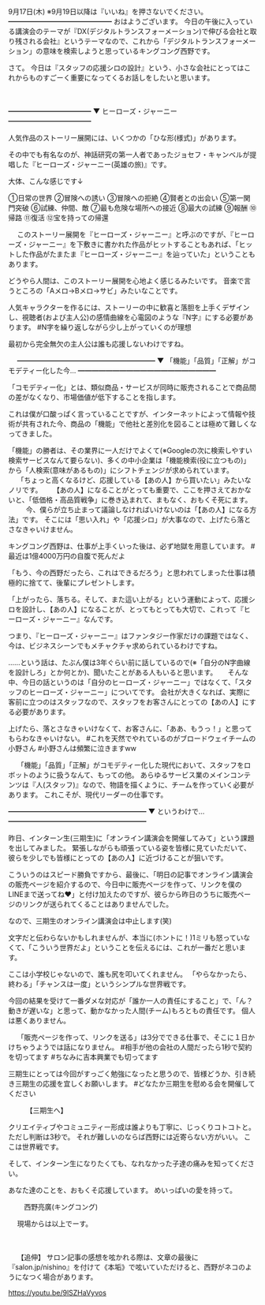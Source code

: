 9月17日(木) ※9月19日以降は『いいね』を押さないでください。
━━━━━━━━━━━━━━━
おはようございます。
今日の午後に入っている講演会のテーマが『DX(デジタルトランスフォーメーション)で伸びる会社と取り残される会社』というテーマなので、これから「デジタルトランスフォーメーション」の意味を検索しようと思っているキングコング西野です。
　

さて。
今日は『スタッフの応援シロの設計』という、小さな会社にとってはこれからものすごーく重要になってくるお話しをしたいと思います。

　

━━━━━━━━━━━━
▼ ヒーローズ・ジャーニー
━━━━━━━━━━━━

人気作品のストーリー展開には、いくつかの「ひな形(様式)」があります。

その中でも有名なのが、神話研究の第一人者であったジョセフ・キャンベルが提唱した『ヒーローズ・ジャーニー(英雄の旅)』です。

大体、こんな感じです↓

①日常の世界
②冒険への誘い
③冒険への拒絶
④賢者との出会い
⑤第一関門突破
⑥試練、仲間、敵
⑦最も危険な場所への接近
⑧最大の試練
⑨報酬
⑩帰路
⑪復活
⑫宝を持っての帰還

　
このストーリー展開を『ヒーローズ・ジャーニー』と呼ぶのですが、『ヒーローズ・ジャーニー』を下敷きに書かれた作品がヒットすることもあれば、「ヒットした作品がたまたま『ヒーローズ・ジャーニー』を辿っていた」ということもあります。

どうやら人間は、このストーリー展開を心地よく感じるみたいです。
音楽で言うところの「Aメロ→Bメロ→サビ」みたいなことです。

人気キャラクターを作るには、ストーリーの中に歓喜と落胆を上手くデザインし、視聴者(および主人公)の感情曲線を心電図のような『N字』にする必要があります。
#N字を繰り返しながら少し上がっていくのが理想

最初から完全無欠の主人公は誰も応援しないわけですね。

　
━━━━━━━━━━━━━━━━━━━━
▼ 「機能」「品質」「正解」がコモデティー化した今…
━━━━━━━━━━━━━━━━━━━━

「コモデティー化」とは、類似商品・サービスが同時に販売されることで商品間の差がなくなり、市場価値が低下することを指します。

これは僕が口酸っぱく言っていることですが、インターネットによって情報や技術が共有された今、商品の「機能」で他社と差別化を図ることは極めて難しくなってきました。

「機能」の勝者は、その業界に一人だけでよくて(※Googleの次に検索しやすい検索サービスなんて要らない)、多くの中小企業は「機能検索(役に立つもの)」から「人検索(意味があるもの)」にシフトチェンジが求められています。
　
「ちょっと高くなるけど、応援している【あの人】から買いたい」みたいなノリです。
　
【あの人】になることがとっても重要で、ここを押さえておかないと、「低価格・高品質戦争」に巻き込まれて、まもなく、おもくそ死にます。
　
　
今、僕らが立ち止まって議論しなければいけないのは「【あの人】になる方法」です。
そこには「思い入れ」や「応援シロ」が大事なので、上げたら落とさなきゃいけません。

キングコング西野は、仕事が上手くいった後は、必ず地獄を用意しています。
#最近は1億4000万円の自腹で死んだよ

「もう、今の西野だったら、これはできるだろう」と思われてしまった仕事は積極的に捨てて、後輩にプレゼントします。

「上がったら、落ちる。そして、また這い上がる」という運動によって、応援シロを設計し、【あの人】になることが、とってもとっても大切で、これって『ヒーローズ・ジャーニー』なんです。

つまり、『ヒーローズ・ジャーニー』はファンタジー作家だけの課題ではなく、今は、ビジネスシーンでもメチャクチャ求められているわけですね。

……という話は、たぶん僕は3年ぐらい前に話しているので(※「自分のN字曲線を設計しろ」とか何とか)、聞いたことがある人もいると思います。
　
そんな中、今日の話というのは「自分のヒーローズ・ジャーニー」ではなくて、「スタッフのヒーローズ・ジャーニー」についてです。
会社が大きくなれば、実際に客前に立つのはスタッフなので、スタッフをお客さんにとっての【あの人】にする必要があります。

上げたら、落とさなきゃいけなくて、お客さんに、「ああ、もうっ！」と思ってもらわなきゃいけない。
#これを天然でやれているのがブロードウェイチームの小野さん
#小野さんは頻繁に泣きますww

　
「機能」「品質」「正解」がコモデティー化した現代において、スタッフをロボットのように扱うなんて、もっての他。
あらゆるサービス業のメインコンテンツは『人(スタッフ)』なので、物語を描くように、チームを作っていく必要があります。
これこそが、現代リーダーの仕事です。
　

━━━━━━━━━━━━━━━━━━━━
▼ というわけで…
━━━━━━━━━━━━━━━━━━━━

昨日、インターン生(三期生)に「オンライン講演会を開催してみて」という課題を出してみました。
緊張しながらも頑張っている姿を皆様に見ていただいて、彼らを少しでも皆様にとっての【あの人】に近づけることが狙いです。

こういうのはスピード勝負ですから、最後に、「明日の記事でオンライン講演会の販売ページを紹介するので、今日中に販売ページを作って、リンクを僕のLINEまで送ってね♥️」と付け加えたのですが、彼らから昨日のうちに販売ページのリンクが送られてくることはありませんでした。

なので、三期生のオンライン講演会は中止します(笑)

文字だと伝わらないかもしれませんが、本当に(ホントに！)1ミリも怒っていなくて、「こういう世界だよ」ということを伝えるには、これが一番だと思います。

ここは小学校じゃないので、誰も尻を叩いてくれません。
「やらなかったら、終わる」「チャンスは一度」というシンプルな世界戦です。

今回の結果を受けて一番ダメな対応が「誰か一人の責任にすること」で、「ん？ 動きが遅いな」と思って、動かなかった人間(チーム)もろともの責任です。
個人は悪くありません。

　
「販売ページを作って、リンクを送る」は3分でできる仕事で、そこに１日かけちゃうようでは話になりません。
#相手が他の会社の人間だったら1秒で契約を切ってます
#ちなみに吉本興業でも切ってます

三期生にとっては今回がすっごく勉強になったと思うので、皆様どうか、引き続き三期生の応援を宜しくお願いします。
#どなたか三期生を慰める会を開催してください

　
　
【三期生へ】

クリエイティブやコミュニティー形成は誰よりも丁寧に、じっくりコトコトと。
ただし判断は3秒で。
それが難しいのならば西野には近寄らない方がいい。
ここは世界戦です。

そして、インターン生になりたくても、なれなかった子達の痛みを知ってください。

あなた達のことを、おもくそ応援しています。
めいっぱいの愛を持って。

　　
西野亮廣(キングコング)

　
現場からは以上でーす。

　

　
【追伸】
サロン記事の感想を呟かれる際は、文章の最後に『salon.jp/nishino』を付けて《本垢》で呟いていただけると、西野がネコのようになつく場合があります。

https://youtu.be/9lSZHaVyvos
